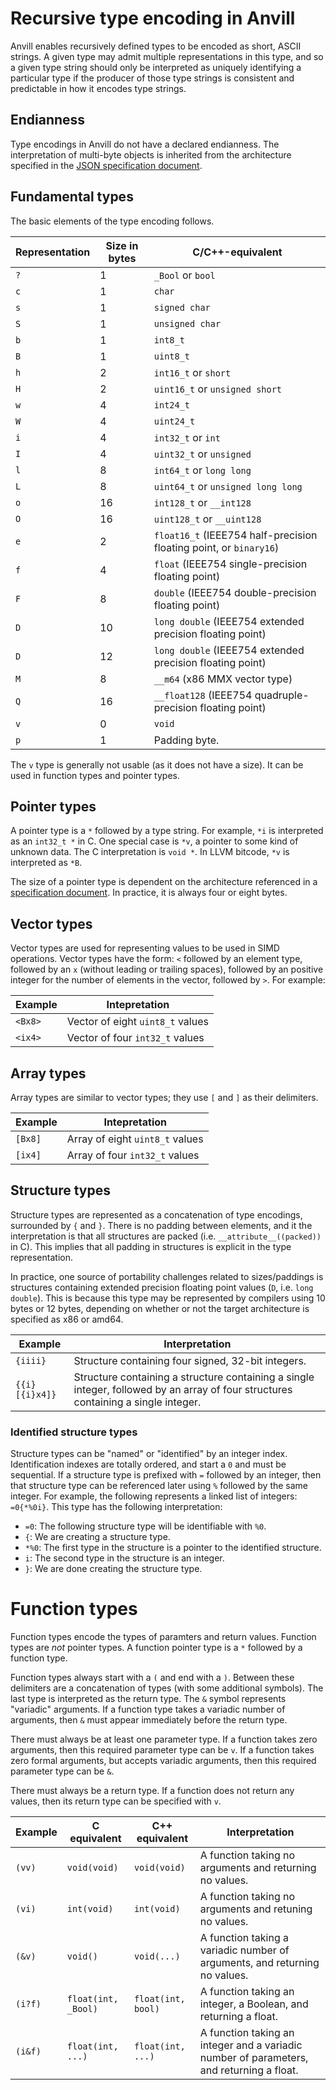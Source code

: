 # Recursive type encoding in Anvill

Anvill enables recursively defined types to be encoded as short, ASCII strings.
A given type may admit multiple representations in this type, and so a given
type string should only be interpreted as uniquely identifying a particular
type if the producer of those type strings is consistent and predictable in how
it encodes type strings.

## Endianness

Type encodings in Anvill do not have a declared endianness. The interpretation
of multi-byte objects is inherited from the architecture specified in the
[JSON specification document](SpecificationFormat.md).

## Fundamental types

The basic elements of the type encoding follows.

| Representation | Size in bytes | C/C++-equivalent |
|--|--|--|
| `?` | 1 | `_Bool` or `bool` |
| `c` | 1 | `char` |
| `s` | 1 | `signed char` |
| `S` | 1 | `unsigned char` |
| `b` | 1 | `int8_t` |
| `B` | 1 | `uint8_t` |
| `h` | 2 | `int16_t` or `short` |
| `H` | 2 | `uint16_t` or `unsigned short` |
| `w` | 4 | `int24_t` |
| `W` | 4 | `uint24_t` |
| `i` | 4 | `int32_t` or `int` |
| `I` | 4 | `uint32_t` or `unsigned` |
| `l` | 8 | `int64_t` or `long long` |
| `L` | 8 | `uint64_t` or `unsigned long long` |
| `o` | 16 | `int128_t` or `__int128` |
| `O` | 16 | `uint128_t` or `__uint128` |
| `e` | 2 | `float16_t` (IEEE754 half-precision floating point, or `binary16`) |
| `f` | 4 | `float` (IEEE754 single-precision floating point) |
| `F` | 8 | `double` (IEEE754 double-precision floating point) |
| `D` | 10 | `long double` (IEEE754 extended precision floating point) |
| `D` | 12 | `long double` (IEEE754 extended precision floating point) |
| `M` | 8 | `__m64` (x86 MMX vector type) |
| `Q` | 16 | `__float128` (IEEE754 quadruple-precision floating point) |
| `v` | 0 | `void` |
| `p` | 1 | Padding byte. |

The `v` type is generally not usable (as it does not have a size). It can be
used in function types and pointer types.

## Pointer types

A pointer type is a `*` followed by a type string. For example, `*i` is interpreted
as an `int32_t *` in C. One special case is `*v`, a pointer to some kind of unknown
data. The C interpretation is `void *`. In LLVM bitcode, `*v` is interpreted as
`*B`.

The size of a pointer type is dependent on the architecture referenced in a
[specification document](SpecificationFormat.md). In practice, it is always
four or eight bytes.

## Vector types

Vector types are used for representing values to be used in SIMD operations.
Vector types have the form: `<` followed by an element type, followed by an `x`
(without leading or trailing spaces), followed by an positive integer for the
number of elements in the vector, followed by `>`. For example:

| Example | Intepretation |
|--|--|
| `<Bx8>` | Vector of eight `uint8_t` values |
| `<ix4>` | Vector of four `int32_t` values |

## Array types

Array types are similar to vector types; they use `[` and `]` as their delimiters.

| Example | Intepretation |
|--|--|
| `[Bx8]` | Array of eight `uint8_t` values |
| `[ix4]` | Array of four `int32_t` values |

## Structure types

Structure types are represented as a concatenation of type encodings, surrounded
by `{` and `}`. There is no padding between elements, and it the interpretation
is that all structures are packed (i.e. `__attribute__((packed))` in C). This
implies that all padding in structures is explicit in the type representation.

In practice, one source of portability challenges related to sizes/paddings is
structures containing extended precision floating point values (`D`, i.e. `long double`).
This is because this type may be represented by compilers using 10 bytes or 12
bytes, depending on whether or not the target architecture is specified as x86 or
amd64.

| Example | Interpretation |
|--|--|
| `{iiii}` | Structure containing four signed, 32-bit integers. |
| `{{i}[{i}x4]}` | Structure containing a structure containing a single integer, followed by an array of four structures containing a single integer. |

### Identified structure types

Structure types can be "named" or "identified" by an integer index. Identification
indexes are totally ordered, and start a `0` and must be sequential. If a structure
type is prefixed with `=` followed by an integer, then that structure type can be
referenced later using `%` followed by the same integer. For example, the following
represents a linked list of integers: `=0{*%0i}`. This type has the following
interpretation:

 * `=0`: The following structure type will be identifiable with `%0`.
 * `{`: We are creating a structure type.
 * `*%0`: The first type in the structure is a pointer to the identified structure.
 * `i`: The second type in the structure is an integer.
 * `}`: We are done creating the structure type.

# Function types

Function types encode the types of paramters and return values. Function types
are *not* pointer types. A function pointer type is a `*` followed by a function
type.

Function types always start with a `(` and end with a `)`. Between these delimiters
are a concatenation of types (with some additional symbols). The last type is
interpreted as the return type. The `&` symbol represents "variadic" arguments.
If a function type takes a variadic number of arguments, then `&` must appear
immediately before the return type.

There must always be at least one parameter type. If a function takes zero
arguments, then this required parameter type can be `v`. If a function takes
zero formal arguments, but accepts variadic arguments, then this required
parameter type can be `&`.

There must always be a return type. If a function does not return any values,
then its return type can be specified with `v`.

| Example | C equivalent | C++ equivalent | Interpretation |
|--|--|--|--|
| `(vv)` | `void(void)` | `void(void)` | A function taking no arguments and returning no values. |
| `(vi)` | `int(void)` | `int(void)` | A function taking no arguments and retuning no values. |
| `(&v)` | `void()` | `void(...)` | A function taking a variadic number of arguments, and returning no values. |
| `(i?f)` | `float(int, _Bool)` | `float(int, bool)` | A function taking an integer, a Boolean, and returning a float. |
| `(i&f)` | `float(int, ...)` | `float(int, ...)` | A function taking an integer and a variadic number of parameters, and returning a float. |

